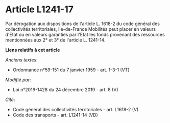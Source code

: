 # Article L1241-17

Par dérogation aux dispositions de l'article L. 1618-2 du code général des collectivités territoriales, Ile-de-France
Mobilités peut placer en valeurs d'Etat ou en valeurs garanties par l'Etat les fonds provenant des ressources mentionnées aux
2° et 3° de l'article L. 1241-14.

**Liens relatifs à cet article**

_Anciens textes_:

  - Ordonnance n°59-151 du 7 janvier 1959 - art. 1-3-1 (VT)

_Modifié par_:

  - Loi n°2019-1428 du 24 décembre 2019 - art. 8 (V)

_Cite_:

  - Code général des collectivités territoriales - art. L1618-2 (V)
  - Code des transports - art. L1241-14 (VD)
